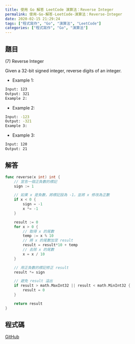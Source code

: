 ```yaml
---
title: 使用 Go 解答 LeetCode 演算法：Reverse Integer
permalink: 使用-Go-解答-LeetCode-演算法：Reverse-Integer
date: 2020-02-15 21:29:24
tags: ["程式寫作", "Go", "演算法", "LeetCode"]
categories: ["程式寫作", "Go", "演算法"]
---
```


## 題目

(7) Reverse Integer

Given a 32-bit signed integer, reverse digits of an integer.

- Example 1:

```BASH
Input: 123
Output: 321
Example 2:
```

- Example 2:

```BASH
Input: -123
Output: -321
Example 3:
```

- Example 3:

```BASH
Input: 120
Output: 21
```

## 解答

```GO
func reverse(x int) int {
	// 宣告一個正負數的標記
	sign := 1

	// 如果 x 是負數，將標記設為 -1，並將 x 修改為正數
	if x < 0 {
		sign = -1
		x *= -1
	}

	result := 0
	for x > 0 {
		// 取得 x 的尾數
		temp := x % 10
		// 將 x 的尾數加至 result
		result = result*10 + temp
		// 去除 x 的尾數
		x = x / 10
	}

	// 用正負數的標記修正 result
	result *= sign

	// 避免 result 溢出
	if result > math.MaxInt32 || result < math.MinInt32 {
		result = 0
	}

	return result
}
```

## 程式碼

[GitHub](https://github.com/memochou1993/leetcode-in-go)
